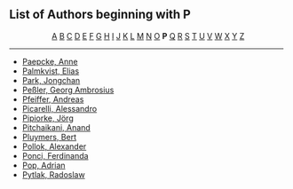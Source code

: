 <h2>List of Authors beginning with P</h2>
<p style="text-align:center"><a href="authors_A.html">A</a>&nbsp;<a href="authors_B.html">B</a>&nbsp;<a href="authors_C.html">C</a>&nbsp;<a href="authors_D.html">D</a>&nbsp;<a href="authors_E.html">E</a>&nbsp;<a href="authors_F.html">F</a>&nbsp;<a href="authors_G.html">G</a>&nbsp;<a href="authors_H.html">H</a>&nbsp;<a href="authors_I.html">I</a>&nbsp;<a href="authors_J.html">J</a>&nbsp;<a href="authors_K.html">K</a>&nbsp;<a href="authors_L.html">L</a>&nbsp;<a href="authors_M.html">M</a>&nbsp;<a href="authors_N.html">N</a>&nbsp;<a href="authors_O.html">O</a>&nbsp;<b>P</b>&nbsp;<a href="authors_Q.html">Q</a>&nbsp;<a href="authors_R.html">R</a>&nbsp;<a href="authors_S.html">S</a>&nbsp;<a href="authors_T.html">T</a>&nbsp;<a href="authors_U.html">U</a>&nbsp;<a href="authors_V.html">V</a>&nbsp;<a href="authors_W.html">W</a>&nbsp;<a href="authors_X.html">X</a>&nbsp;<a href="authors_Y.html">Y</a>&nbsp;<a href="authors_Z.html">Z</a>&nbsp;</p>
<hr width="98%" />
<ul class="authors_list">
<li><a href="author_210.html">Paepcke, Anne</a></li><li><a href="author_211.html">Palmkvist, Elias</a></li><li><a href="author_212.html">Park, Jongchan</a></li><li><a href="author_213.html">Peßler, Georg Ambrosius</a></li><li><a href="author_214.html">Pfeiffer, Andreas</a></li><li><a href="author_215.html">Picarelli, Alessandro</a></li><li><a href="author_216.html">Pipiorke, Jörg</a></li><li><a href="author_217.html">Pitchaikani, Anand</a></li><li><a href="author_218.html">Pluymers, Bert</a></li><li><a href="author_219.html">Pollok, Alexander</a></li><li><a href="author_220.html">Ponci, Ferdinanda</a></li><li><a href="author_221.html">Pop, Adrian</a></li><li><a href="author_222.html">Pytlak, Radoslaw</a></li></ul>